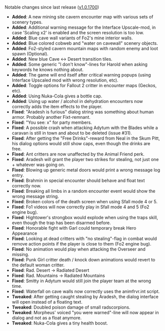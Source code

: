 Notable changes since last release ([v1.0.1700](https://github.com/rotators/Fo1in2/releases/tag/v1.0.1700))
- **Added**: A new mining site cavern encounter map with various sets of scenery types.
- **Added**: Additional warning message for the Interface Upscale-mod, in case 'Scaling x2' is enabled and the screen resolution is too low.
- **Added**: Blue cave wall variants of Fo2's mine interior walls.
- **Added**: Blue colored cobweb and "water on cavewall" scenery objects.
- **Added**: Fo2-styled cavern mountain maps with random enemy and loot spawn (Optional).
- **Added**: New blue Cave <-> Desert transition tiles.
- **Added**: Some generic "I don't know"-lines for Harold when asking keywords he knows nothing about.
- **Added**: The game will end itself after critical warning popups (using Interface Upscaled mod with wrong resolution, etc).
- **Added**: Toggle options for Fallout 2 critter in encounter maps (Geckos, etc).
- **Added**: Using Nuka-Cola gives a bottle cap.
- **Added**: Using up water / alcohol in dehydration encounters now correctly adds the item effects to the player.
- **Fixed**: "Aradesh is furious" dialog string was something about human armor. Probably another Fixt-remnant.
- **Fixed**: "You see: x" for party members.
- **Fixed**: A possible crash when attacking Adytum with the Blades while a caravan is still in town and about to be deleted (issue #31).
- **Fixed**: After getting the "Free Drinks"-reward from Neal in the Skum Pitt, his dialog options would still show caps, even though the drinks are free.
- **Fixed**: Ant critters are now unaffected by the Animal Friend perk.
- **Fixed**: Aradesh will grant the player two strikes for stealing, not just one + whatever was going on.
- **Fixed**: Blowing up generic metal doors would print a wrong message log entry.
- **Fixed**: Brahmin in special encounter should behave and float text correctly now.
- **Fixed**: Breaking all limbs in a random encounter event would show the wrong message string.
- **Fixed**: Broken colors of the death screen when using Sfall mode 4 or 5.
- **Fixed**: Fo1 videos will now correctly play in Sfall mode 4 and 5 (Fo2 engine bug).
- **Fixed**: Hightower's strongbox would explode when using the traps skill, even though the trap has been disarmed before.
- **Fixed**: Honorable fight with Garl could temporary break Hero Appearance
- **Fixed**: Looking at dead critters with "no stealing"-flag in combat would remove action points if the player is close to them (Fo2 engine bug).
- **Fixed**: No animation would play when attacking the Overseer and missing. 
- **Fixed**: Punk Girl critter death / knock down animations would revert to the default woman critter.
- **Fixed**: Rad. Desert -> Radiated Desert
- **Fixed**: Rad. Mountains -> Radiated Mountains
- **Fixed**: Smitty in Adytum would still join the player team at the wrong time.
- **Fixed**: Waterfall on cave walls now correctly uses the animfrvr.int script.
- **Tweaked**: After getting caught stealing by Aradesh, the dialog interface will open instead of a floating text.
- **Tweaked**: Doubled poison damage of small radscorpions.
- **Tweaked**: Morpheus' voiced "you were warned"-line will now appear in dialog and not as a float anymore.
- **Tweaked**: Nuka-Cola gives a tiny health boost.

